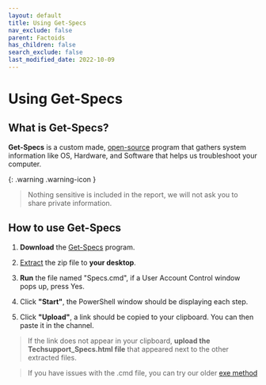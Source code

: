```yaml
---
layout: default
title: Using Get-Specs
nav_exclude: false
parent: Factoids
has_children: false
search_exclude: false
last_modified_date: 2022-10-09
---
```


# Using Get-Specs

## What is Get-Specs?

**Get-Specs** is a custom made, [open-source](https://github.com/r-Techsupport/Get-Specs) program that gathers system information like OS, Hardware, and Software that helps us troubleshoot your computer.

{: .warning .warning-icon }
> Nothing sensitive is included in the report, we will not ask you to share private information.

## How to use Get-Specs

1. **Download** the [Get-Specs](https://github.com/r-Techsupport/Get-Specs/releases/latest/download/Get-Specs.zip) program.

2. [Extract](/docs/learning/Computing-101#unzipingextracting-a-folder) the zip file to **your desktop**.

3. **Run** the file named "Specs.cmd", if a User Account Control window pops up, press Yes.

4. Click **"Start"**, the PowerShell window should be displaying each step.

5. Click **"Upload"**, a link should be copied to your clipboard. You can then paste it in the channel.

> If the link does not appear in your clipboard, **upload the Techsupport_Specs.html file** that appeared next to the other extracted files.

> If you have issues with the .cmd file, you can try our older [exe method](https://github.com/r-Techsupport/Get-Specs/releases/download/v1.8.0/Get-Specs.zip)

